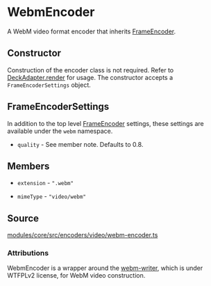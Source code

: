 # WebmEncoder

A WebM video format encoder that inherits [FrameEncoder](/docs/api-reference/encoder/frame-encoder).

## Constructor

Construction of the encoder class is not required. Refer to [DeckAdapter.render](/docs/api-reference/deck-adapter#render) for usage. The constructor accepts a `FrameEncoderSettings` object.

## FrameEncoderSettings

In addition to the top level [FrameEncoder](/docs/api-reference/encoder/frame-encoder) settings, these settings are available under the `webm` namespace.

* `quality` - See member note. Defaults to 0.8.

## Members

* `extension` - `".webm"`

* `mimeType` - `"video/webm"`

## Source

[modules/core/src/encoders/video/webm-encoder.ts](https://github.com/visgl/hubble.gl/blob/master/modules/core/src/encoders/video/webm-encoder.ts)

### Attributions

WebmEncoder is a wrapper around the [webm-writer](https://github.com/thenickdude/webm-writer-js), which is under WTFPLv2 license, for WebM video construction.